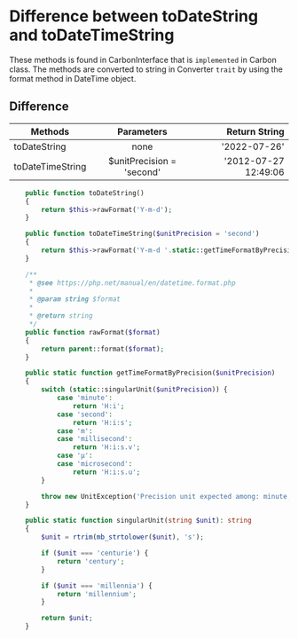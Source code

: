 # Difference between toDateString and toDateTimeString

These methods is found in CarbonInterface that is `implemented` in Carbon class.
The methods are converted to string in Converter `trait` by using the format method in DateTime object.

## Difference

| Methods          |      Parameters               | Return String |
|----------        |:-------------:                |------:                 |
| toDateString     |  none                         |   '2022-07-26'         |
| toDateTimeString |  $unitPrecision = 'second'    |   '2012-07-27 12:49:06 |


```php
    public function toDateString()
    {
        return $this->rawFormat('Y-m-d');
    }

    public function toDateTimeString($unitPrecision = 'second')
    {
        return $this->rawFormat('Y-m-d '.static::getTimeFormatByPrecision($unitPrecision));
    }

    /**
     * @see https://php.net/manual/en/datetime.format.php
     *
     * @param string $format
     *
     * @return string
     */
    public function rawFormat($format)
    {
        return parent::format($format);
    }

    public static function getTimeFormatByPrecision($unitPrecision)
    {
        switch (static::singularUnit($unitPrecision)) {
            case 'minute':
                return 'H:i';
            case 'second':
                return 'H:i:s';
            case 'm':
            case 'millisecond':
                return 'H:i:s.v';
            case 'µ':
            case 'microsecond':
                return 'H:i:s.u';
        }

        throw new UnitException('Precision unit expected among: minute, second, millisecond and microsecond.');
    }

    public static function singularUnit(string $unit): string
    {
        $unit = rtrim(mb_strtolower($unit), 's');

        if ($unit === 'centurie') {
            return 'century';
        }

        if ($unit === 'millennia') {
            return 'millennium';
        }

        return $unit;
    }
```
